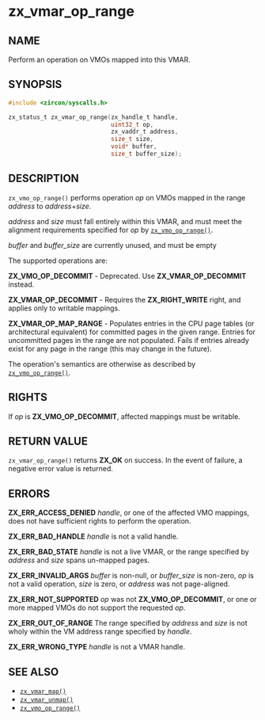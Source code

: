 # zx_vmar_op_range

## NAME

<!-- Updated by update-docs-from-fidl, do not edit. -->

Perform an operation on VMOs mapped into this VMAR.

## SYNOPSIS

<!-- Updated by update-docs-from-fidl, do not edit. -->

```c
#include <zircon/syscalls.h>

zx_status_t zx_vmar_op_range(zx_handle_t handle,
                             uint32_t op,
                             zx_vaddr_t address,
                             size_t size,
                             void* buffer,
                             size_t buffer_size);
```

## DESCRIPTION

`zx_vmo_op_range()` performs operation *op* on VMOs mapped in the range *address* to *address*+*size*.

*address* and *size* must fall entirely within this VMAR, and must meet the alignment requirements specified for *op* by [`zx_vmo_op_range()`].

*buffer* and *buffer_size* are currently unused, and must be empty

The supported operations are:

**ZX_VMO_OP_DECOMMIT** - Deprecated. Use **ZX_VMAR_OP_DECOMMIT** instead.

**ZX_VMAR_OP_DECOMMIT** - Requires the **ZX_RIGHT_WRITE** right, and applies only to writable mappings.

**ZX_VMAR_OP_MAP_RANGE** - Populates entries in the CPU page tables (or architectural equivalent) for committed pages in the given range. Entries for uncommitted pages in the range are not populated. Fails if entries already exist for any page in the range (this may change in the future).

The operation's semantics are otherwise as described by [`zx_vmo_op_range()`].

## RIGHTS

<!-- Updated by update-docs-from-fidl, do not edit. -->

If *op* is **ZX_VMO_OP_DECOMMIT**, affected mappings must be writable.

## RETURN VALUE

`zx_vmar_op_range()` returns **ZX_OK** on success. In the event of failure, a negative error value is returned.

## ERRORS

**ZX_ERR_ACCESS_DENIED**  *handle*, or one of the affected VMO mappings, does not have sufficient rights to perform the operation.

**ZX_ERR_BAD_HANDLE**  *handle* is not a valid handle.

**ZX_ERR_BAD_STATE**  *handle* is not a live VMAR, or the range specified by *address* and *size* spans un-mapped pages.

**ZX_ERR_INVALID_ARGS**  *buffer* is non-null, or *buffer_size* is non-zero, *op* is not a valid operation, *size* is zero, or *address* was not page-aligned.

**ZX_ERR_NOT_SUPPORTED**  *op* was not **ZX_VMO_OP_DECOMMIT**, or one or more mapped VMOs do not support the requested *op*.

**ZX_ERR_OUT_OF_RANGE**  The range specified by *address* and *size* is not wholy within the VM address range specified by *handle*.

**ZX_ERR_WRONG_TYPE**  *handle* is not a VMAR handle.

## SEE ALSO

 - [`zx_vmar_map()`]
 - [`zx_vmar_unmap()`]
 - [`zx_vmo_op_range()`]

<!-- References updated by update-docs-from-fidl, do not edit. -->

[`zx_vmar_map()`]: vmar_map.md
[`zx_vmar_unmap()`]: vmar_unmap.md
[`zx_vmo_op_range()`]: vmo_op_range.md
